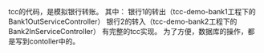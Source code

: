 tcc的代码，是模拟银行转账。
其中：
银行1的转出（tcc-demo-bank1工程下的Bank1OutServiceController）
银行2的转入（tcc-demo-bank2工程下的Bank2InServiceController）
有完整的tcc实现。
为了方便，数据库的操作，都是写到contoller中的。
